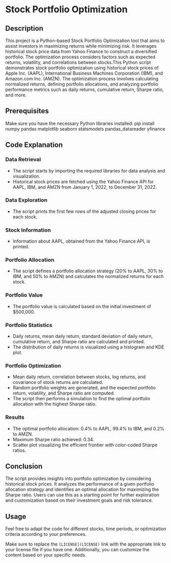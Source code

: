 # Stock Portfolio Optimization

## Description

This project is a Python-based Stock Portfolio Optimization tool that aims to assist investors in maximizing returns while minimizing risk. It leverages historical stock price data from Yahoo Finance to construct a diversified portfolio. The optimization process considers factors such as expected returns, volatility, and correlations between stocks.This Python script demonstrates stock portfolio optimization using historical stock prices of Apple Inc. (AAPL), International Business Machines Corporation (IBM), and Amazon.com Inc. (AMZN). The optimization process involves calculating normalized returns, defining portfolio allocations, and analyzing portfolio performance metrics such as daily returns, cumulative return, Sharpe ratio, and more.

## Prerequisites
Make sure you have the necessary Python libraries installed:
pip install numpy pandas matplotlib seaborn statsmodels pandas_datareader yfinance

## Code Explanation

### Data Retrieval
- The script starts by importing the required libraries for data analysis and visualization.
- Historical stock prices are fetched using the Yahoo Finance API for AAPL, IBM, and AMZN from January 1, 2022, to December 31, 2022.

### Data Exploration
- The script prints the first few rows of the adjusted closing prices for each stock.

### Stock Information
- Information about AAPL, obtained from the Yahoo Finance API, is printed.

### Portfolio Allocation
- The script defines a portfolio allocation strategy (20% to AAPL, 30% to IBM, and 50% to AMZN) and calculates the normalized returns for each stock.

### Portfolio Value
- The portfolio value is calculated based on the initial investment of $500,000.

### Portfolio Statistics
- Daily returns, mean daily return, standard deviation of daily return, cumulative return, and Sharpe ratio are calculated and printed.
- The distribution of daily returns is visualized using a histogram and KDE plot.

### Portfolio Optimization
- Mean daily return, correlation between stocks, log returns, and covariance of stock returns are calculated.
- Random portfolio weights are generated, and the expected portfolio return, volatility, and Sharpe ratio are computed.
- The script then performs a simulation to find the optimal portfolio allocation with the highest Sharpe ratio.

### Results
- The optimal portfolio allocation: 0.4% to AAPL, 99.4% to IBM, and 0.2% to AMZN.
- Maximum Sharpe ratio achieved: 0.34.
- Scatter plot visualizing the efficient frontier with color-coded Sharpe ratios.

## Conclusion

The script provides insights into portfolio optimization by considering historical stock prices. It analyzes the performance of a given portfolio allocation strategy and identifies an optimal allocation for maximizing the Sharpe ratio. Users can use this as a starting point for further exploration and customization based on their investment goals and risk tolerance.

## Usage

Feel free to adapt the code for different stocks, time periods, or optimization criteria according to your preferences.


Make sure to replace the `[LICENSE](LICENSE)` link with the appropriate link to your license file if you have one. Additionally, you can customize the content based on your specific needs.


